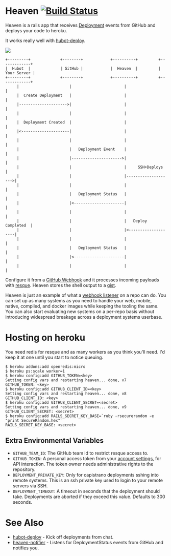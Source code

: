 # Heaven [![Build Status](https://travis-ci.org/atmos/heaven.png?branch=master)](https://travis-ci.org/atmos/heaven)

Heaven is a rails app that receives [Deployment][1] events from GitHub and deploys your code to heroku.

It works really well with [hubot-deploy](https://github.com/atmos/hubot-deploy).

![](https://f.cloud.github.com/assets/38/2330090/208fce50-a42a-11e3-94e6-46beaac78bfb.jpg)

```
+---------+             +--------+            +----------+         +-------------+
|  Hubot  |             | GitHub |            |  Heaven  |         | Your Server |
+---------+             +--------+            +----------+         +-------------+
     |                      |                       |                     |
     |  Create Deployment   |                       |                     |
     |--------------------->|                       |                     |
     |                      |                       |                     |
     |  Deployment Created  |                       |                     |
     |<---------------------|                       |                     |
     |                      |                       |                     |
     |                      |   Deployment Event    |                     |
     |                      |---------------------->|                     |
     |                      |                       |     SSH+Deploys     |
     |                      |                       |-------------------->|
     |                      |                       |                     |
     |                      |   Deployment Status   |                     |
     |                      |<----------------------|                     |
     |                      |                       |                     |
     |                      |                       |   Deploy Completed  |
     |                      |                       |<--------------------|
     |                      |                       |                     |
     |                      |   Deployment Status   |                     |
     |                      |<----------------------|                     |
     |                      |                       |                     |

```

Configure it from a [GitHub Webhook][2] and it processes incoming payloads with [resque][3]. Heaven stores the shell output to a [gist][4].

Heaven is just an example of what a [webhook listener][2] on a repo can do. You can set up as many systems as you need to handle your web, mobile, native, compiled, and docker images while keeping the tooling the same. You can also start evaluating new systems on a per-repo basis without introducing widespread breakage across a deployment systems userbase.

# Hosting on heroku

You need redis for resque and as many workers as you think you'll need. I'd keep it at one until you start to notice queuing.

    $ heroku addons:add openredis:micro
    $ heroku ps:scale worker=1
    $ heroku config:add GITHUB_TOKEN=<key>
    Setting config vars and restarting heaven... done, v7
    GITHUB_TOKEN: <key>
    $ heroku config:add GITHUB_CLIENT_ID=<key>
    Setting config vars and restarting heaven... done, v8
    GITHUB_CLIENT_ID: <key>
    $ heroku config:add GITHUB_CLIENT_SECRET=<secret>
    Setting config vars and restarting heaven... done, v9
    GITHUB_CLIENT_SECRET: <secret>
    $ heroku config:add RAILS_SECRET_KEY_BASE=`ruby -rsecurerandom -e "print SecureRandom.hex"`
    RAILS_SECRET_KEY_BASE: <secret>

## Extra Environmental Variables

* `GITHUB_TEAM_ID`: The GitHub team id to restrict resque access to.
* `GITHUB_TOKEN`: A personal access token from your [account settings](https://github.com/settings/applications), for API interaction. The token owner needs administrative rights to the repository.
* `DEPLOYMENT_PRIVATE_KEY`: Only for capistrano deployments sshing into remote systems. This is an ssh private key used to login to your remote servers via SSH.
* `DEPLOYMENT_TIMEOUT`: A timeout in seconds that the deployment should take. Deployments are aborted if they exceed this value. Defaults to 300 seconds.

# See Also

* [hubot-deploy](https://github.com/atmos/hubot-deploy) - Kick off deployments from chat.
* [heaven-notifier](https://github.com/atmos/heaven-notifier) - Listens for DeploymentStatus events from GitHub and notifies you.

[1]: http://developer.github.com/v3/repos/deployments/
[2]: https://github.com/blog/1778-webhooks-level-up
[3]: https://github.com/resque/resque
[4]: https://gist.github.com/
